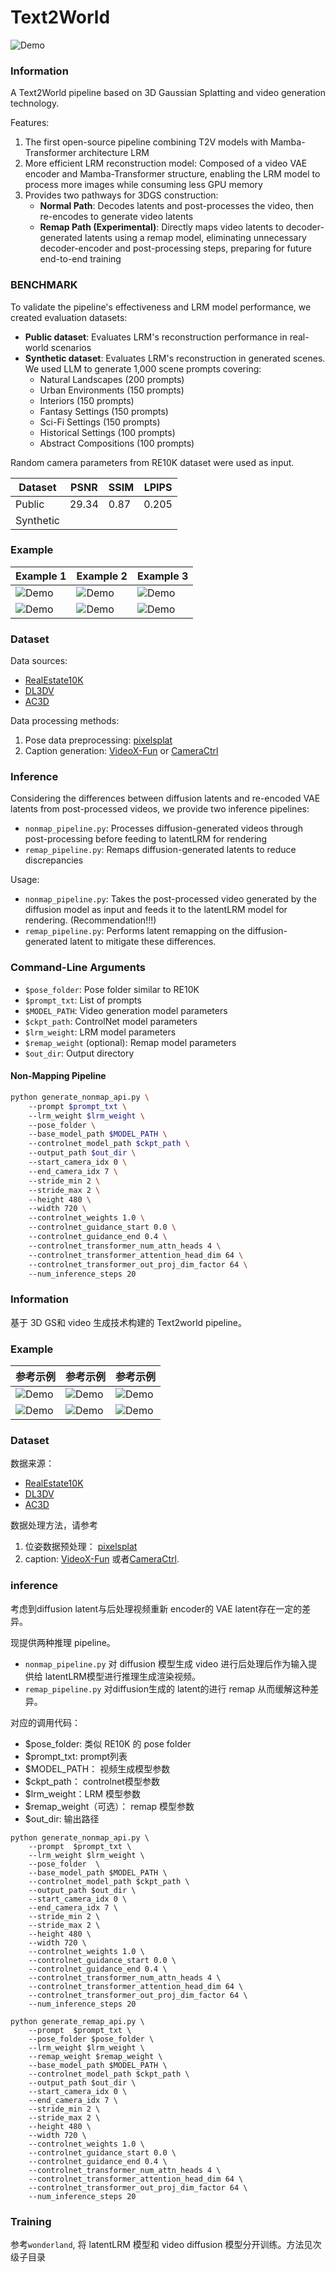 # Text2World
![Demo](./assets/pipline_text2world.jpg)
### Information
A Text2World pipeline based on 3D Gaussian Splatting and video generation technology.

Features:
1. The first open-source pipeline combining T2V models with Mamba-Transformer architecture LRM
2. More efficient LRM reconstruction model: Composed of a video VAE encoder and Mamba-Transformer structure, enabling the LRM model to process more images while consuming less GPU memory
3. Provides two pathways for 3DGS construction:
   - **Normal Path**: Decodes latents and post-processes the video, then re-encodes to generate video latents
   - **Remap Path (Experimental)**: Directly maps video latents to decoder-generated latents using a remap model, eliminating unnecessary decoder-encoder and post-processing steps, preparing for future end-to-end training

### BENCHMARK
To validate the pipeline's effectiveness and LRM model performance, we created evaluation datasets:
- **Public dataset**: Evaluates LRM's reconstruction performance in real-world scenarios
- **Synthetic dataset**: Evaluates LRM's reconstruction in generated scenes. We used LLM to generate 1,000 scene prompts covering:
  - Natural Landscapes (200 prompts)
  - Urban Environments (150 prompts)
  - Interiors (150 prompts)
  - Fantasy Settings (150 prompts)
  - Sci-Fi Settings (150 prompts)
  - Historical Settings (100 prompts)
  - Abstract Compositions (100 prompts)
  
Random camera parameters from RE10K dataset were used as input.

| Dataset    | PSNR  | SSIM | LPIPS |
|------------|-------|------|-------|
| Public     | 29.34 | 0.87 | 0.205 |
| Synthetic  |       |      |       |

### Example
| Example 1 | Example 2 | Example 3 |
|-----------|-----------|-----------|
| ![Demo](./assets/demo1.gif) | ![Demo](./assets/demo2.gif) | ![Demo](./assets/demo3.gif) |
| ![Demo](./assets/demo4.gif) | ![Demo](./assets/demo5.gif) | ![Demo](./assets/demo6.gif) |

### Dataset
Data sources:
* [RealEstate10K](https://google.github.io/realestate10k/download.html)
* [DL3DV](https://dl3dv-10k.github.io/DL3DV-10K/)
* [AC3D](https://infinite-nature.github.io/)

Data processing methods:
1. Pose data preprocessing: [pixelsplat](https://github.com/dcharatan/pixelsplat)
2. Caption generation: [VideoX-Fun](https://github.com/aigc-apps/VideoX-Fun) or [CameraCtrl](https://github.com/hehao13/CameraCtrl)

### Inference
Considering the differences between diffusion latents and re-encoded VAE latents from post-processed videos, we provide two inference pipelines:

* `nonmap_pipeline.py`: Processes diffusion-generated videos through post-processing before feeding to latentLRM for rendering
* `remap_pipeline.py`: Remaps diffusion-generated latents to reduce discrepancies

Usage:


- `nonmap_pipeline.py`: Takes the post-processed video generated by the diffusion model as input and feeds it to the latentLRM model for rendering.  (Recommendation!!!)
- `remap_pipeline.py`: Performs latent remapping on the diffusion-generated latent to mitigate these differences.  

### Command-Line Arguments  
- `$pose_folder`: Pose folder similar to RE10K  
- `$prompt_txt`: List of prompts  
- `$MODEL_PATH`: Video generation model parameters  
- `$ckpt_path`: ControlNet model parameters  
- `$lrm_weight`: LRM model parameters  
- `$remap_weight` (optional): Remap model parameters  
- `$out_dir`: Output directory  

#### Non-Mapping Pipeline  
```bash
python generate_nonmap_api.py \  
    --prompt $prompt_txt \   
    --lrm_weight $lrm_weight \  
    --pose_folder \  
    --base_model_path $MODEL_PATH \  
    --controlnet_model_path $ckpt_path \  
    --output_path $out_dir \  
    --start_camera_idx 0 \  
    --end_camera_idx 7 \  
    --stride_min 2 \  
    --stride_max 2 \  
    --height 480 \  
    --width 720 \  
    --controlnet_weights 1.0 \  
    --controlnet_guidance_start 0.0 \  
    --controlnet_guidance_end 0.4 \  
    --controlnet_transformer_num_attn_heads 4 \  
    --controlnet_transformer_attention_head_dim 64 \  
    --controlnet_transformer_out_proj_dim_factor 64 \  
    --num_inference_steps 20
```

### Information
基于 3D GS和 video 生成技术构建的 Text2world pipeline。

### Example
|  参考示例  | 参考示例      |  参考示例   | 
|-----------|-----------|-----------|
|![Demo](./assets/demo1.gif) |![Demo](./assets/demo2.gif) |![Demo](./assets/demo3.gif) |
|![Demo](./assets/demo4.gif) | ![Demo](./assets/demo5.gif)|![Demo](./assets/demo6.gif) |
### Dataset
数据来源：
* [RealEstate10K](https://google.github.io/realestate10k/download.html)
* [DL3DV](https://dl3dv-10k.github.io/DL3DV-10K/)
* [AC3D](https://infinite-nature.github.io/)

数据处理方法，请参考
1. 位姿数据预处理： [pixelsplat](https://github.com/dcharatan/pixelsplat)
2. caption: [VideoX-Fun](https://github.com/aigc-apps/VideoX-Fun) 或者[CameraCtrl](https://github.com/hehao13/CameraCtrl).
### inference
考虑到diffusion latent与后处理视频重新 encoder的 VAE latent存在一定的差异。

现提供两种推理 pipeline。
* `nonmap_pipeline.py` 对 diffusion 模型生成 video 进行后处理后作为输入提供给 latentLRM模型进行推理生成渲染视频。
* `remap_pipeline.py` 对diffusion生成的 latent的进行 remap 从而缓解这种差异。

对应的调用代码：
- $pose_folder: 类似 RE10K 的 pose folder
- $prompt_txt: prompt列表
- $MODEL_PATH： 视频生成模型参数
- $ckpt_path： controlnet模型参数
- $lrm_weight：LRM 模型参数
- $remap_weight（可选）： remap 模型参数
- $out_dir: 输出路径

```
python generate_nonmap_api.py \
    --prompt  $prompt_txt \ 
    --lrm_weight $lrm_weight \
    --pose_folder  \
    --base_model_path $MODEL_PATH \
    --controlnet_model_path $ckpt_path \
    --output_path $out_dir \
    --start_camera_idx 0 \
    --end_camera_idx 7 \
    --stride_min 2 \
    --stride_max 2 \
    --height 480 \
    --width 720 \
    --controlnet_weights 1.0 \
    --controlnet_guidance_start 0.0 \
    --controlnet_guidance_end 0.4 \
    --controlnet_transformer_num_attn_heads 4 \
    --controlnet_transformer_attention_head_dim 64 \
    --controlnet_transformer_out_proj_dim_factor 64 \
    --num_inference_steps 20
```

```
python generate_remap_api.py \
    --prompt  $prompt_txt \ 
    --pose_folder $pose_folder \
    --lrm_weight $lrm_weight \
    --remap_weight $remap_weight \
    --base_model_path $MODEL_PATH \
    --controlnet_model_path $ckpt_path \
    --output_path $out_dir \
    --start_camera_idx 0 \
    --end_camera_idx 7 \
    --stride_min 2 \
    --stride_max 2 \
    --height 480 \
    --width 720 \
    --controlnet_weights 1.0 \
    --controlnet_guidance_start 0.0 \
    --controlnet_guidance_end 0.4 \
    --controlnet_transformer_num_attn_heads 4 \
    --controlnet_transformer_attention_head_dim 64 \
    --controlnet_transformer_out_proj_dim_factor 64 \
    --num_inference_steps 20
```

### Training 
参考`wonderland`, 将 latentLRM 模型和 video diffusion 模型分开训练。方法见次级子目录